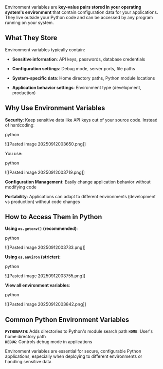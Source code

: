 Environment variables are **key-value pairs stored in your operating system's environment** that contain configuration data for your applications. They live outside your Python code and can be accessed by any program running on your system.[](https://www.geeksforgeeks.org/python/environment-variables-in-python/)

## What They Store

Environment variables typically contain:[](https://developer.vonage.com/en/blog/python-environment-variables-a-primer)

- **Sensitive information**: API keys, passwords, database credentials

- **Configuration settings**: Debug mode, server ports, file paths

- **System-specific data**: Home directory paths, Python module locations

- **Application behavior settings**: Environment type (development, production)


## Why Use Environment Variables

**Security**: Keep sensitive data like API keys out of your source code. Instead of hardcoding:[](https://www.codecademy.com/article/python-environment-variables)

python

![[Pasted image 20250912003650.png]]

You use:

python

![[Pasted image 20250912003719.png]]

**Configuration Management**: Easily change application behavior without modifying code[](https://dagster.io/blog/python-environment-variables)

**Portability**: Applications can adapt to different environments (development vs production) without code changes[](https://developer.vonage.com/en/blog/python-environment-variables-a-primer)

## How to Access Them in Python

**Using `os.getenv()` (recommended)**:[](https://www.codecademy.com/article/python-environment-variables)

python

![[Pasted image 20250912003733.png]]

**Using `os.environ` (stricter)**:[](https://dagster.io/blog/python-environment-variables)

python

![[Pasted image 20250912003755.png]]

**View all environment variables**:[](https://dagster.io/blog/python-environment-variables)

python

![[Pasted image 20250912003842.png]]


## Common Python Environment Variables

**`PYTHONPATH`**: Adds directories to Python's module search path[](https://www.geeksforgeeks.org/python/environment-variables-in-python/)
**`HOME`**: User's home directory path[](https://dagster.io/blog/python-environment-variables)  
**`DEBUG`**: Controls debug mode in applications[](https://www.codecademy.com/article/python-environment-variables)

Environment variables are essential for secure, configurable Python applications, especially when deploying to different environments or handling sensitive data.